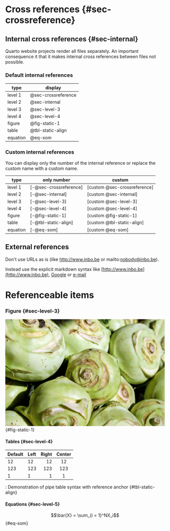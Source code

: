 # Cross references {#sec-crossreference}

## Internal cross references {#sec-internal}

Quarto website projects render all files separately.
An important consequence it that it makes internal cross references between files not possible.

### Default internal references

| type       | display             |
| ---------- | ------------------- |
| level 1    | @sec-crossreference |
| level 2    | @sec-internal       |
| level 3    | @sec-level-3        |
| level 4    | @sec-level-4        |
| figure     | @fig-static-1       |
| table      | @tbl-static-align   |
| equation   | @eq-som   |

### Custom internal references

You can display only the number of the internal reference or replace the custom name with a custom name.

| type       | only number            | custom                       |
| ---------- | ---------------------- | ---------------------------- |
| level 1    | [-@sec-crossreference] | [custom @sec-crossreference] |
| level 2    | [-@sec-internal]       | [custom @sec-internal]       |
| level 3    | [-@sec-level-3]        | [custom @sec-level-3]        |
| level 4    | [-@sec-level-4]        | [custom @sec-level-4]        |
| figure     | [-@fig-static-1]       | [custom @fig-static-1]       |
| table      | [-@tbl-static-align]   | [custom @tbl-static-align]   |
| equation   | [-@eq-som]             | [custom @eq-som]             |

## External references

Don't use URLs as is (like http://www.inbo.be or mailto:nobody@inbo.be).

Instead use the explicit markdown syntax like [http://www.inbo.be](http://www.inbo.be), [Google](http://google.be) or [e-mail](mailto:nobody@inbo.be)

# Referenceable items

### Figure {#sec-level-3}

![Figure caption with reference anchor](kohlrabi-2266665-klein.jpg){#fig-static-1}

#### Tables {#sec-level-4}

| Default | Left | Right | Center |
|---------|:-----|------:|:------:|
| 12      | 12   |    12 |   12   |
| 123     | 123  |   123 |  123   |
| 1       | 1    |     1 |   1    |

: Demonstration of pipe table syntax with reference anchor {#tbl-static-align}

#### Equations {#sec-level-5}

$$\bar{X} = \sum_{i = 1}^NX_i$${#eq-som}
